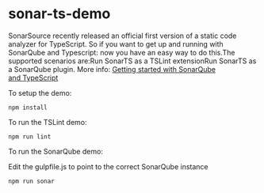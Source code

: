# sonar-ts-demo
SonarSource recently released an official first version of a static code analyzer for TypeScript. So if you want to get up and running with SonarQube and Typescript: now you have an easy way to do this.The supported scenarios are:Run SonarTS as a TSLint extensionRun SonarTS as a SonarQube plugin. More info: [Getting started with SonarQube and TypeScript](https://yuriburger.net/2017/09/27/getting-started-with-sonarqube-and-typescript/)

To setup the demo:

`npm install`

To run the TSLint demo:

`npm run lint`

To run the SonarQube demo:

Edit the gulpfile.js to point to the correct SonarQube instance

`npm run sonar` 


